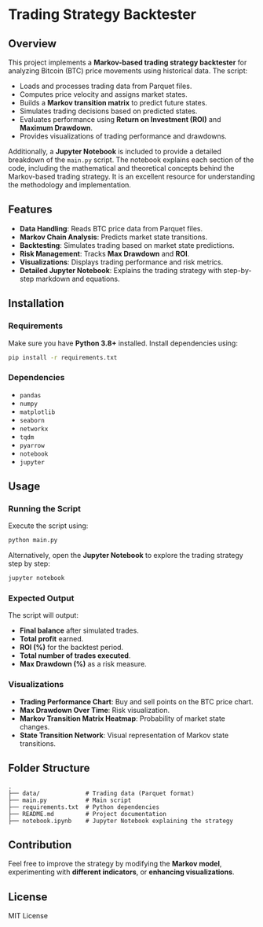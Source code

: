 # Trading Strategy Backtester

## Overview
This project implements a **Markov-based trading strategy backtester** for analyzing Bitcoin (BTC) price movements using historical data. The script:

- Loads and processes trading data from Parquet files.
- Computes price velocity and assigns market states.
- Builds a **Markov transition matrix** to predict future states.
- Simulates trading decisions based on predicted states.
- Evaluates performance using **Return on Investment (ROI)** and **Maximum Drawdown**.
- Provides visualizations of trading performance and drawdowns.

Additionally, a **Jupyter Notebook** is included to provide a detailed breakdown of the `main.py` script. The notebook explains each section of the code, including the mathematical and theoretical concepts behind the Markov-based trading strategy. It is an excellent resource for understanding the methodology and implementation.

## Features
- **Data Handling**: Reads BTC price data from Parquet files.
- **Markov Chain Analysis**: Predicts market state transitions.
- **Backtesting**: Simulates trading based on market state predictions.
- **Risk Management**: Tracks **Max Drawdown** and **ROI**.
- **Visualizations**: Displays trading performance and risk metrics.
- **Detailed Jupyter Notebook**: Explains the trading strategy with step-by-step markdown and equations.

## Installation

### Requirements
Make sure you have **Python 3.8+** installed. Install dependencies using:
```bash
pip install -r requirements.txt
```

### Dependencies
- `pandas`
- `numpy`
- `matplotlib`
- `seaborn`
- `networkx`
- `tqdm`
- `pyarrow`
- `notebook`
- `jupyter`

## Usage

### Running the Script
Execute the script using:
```bash
python main.py
```

Alternatively, open the **Jupyter Notebook** to explore the trading strategy step by step:
```bash
jupyter notebook
```

### Expected Output
The script will output:
- **Final balance** after simulated trades.
- **Total profit** earned.
- **ROI (%)** for the backtest period.
- **Total number of trades executed**.
- **Max Drawdown (%)** as a risk measure.

### Visualizations
- **Trading Performance Chart**: Buy and sell points on the BTC price chart.
- **Max Drawdown Over Time**: Risk visualization.
- **Markov Transition Matrix Heatmap**: Probability of market state changes.
- **State Transition Network**: Visual representation of Markov state transitions.

## Folder Structure
```
.
├── data/             # Trading data (Parquet format)
├── main.py           # Main script
├── requirements.txt  # Python dependencies
├── README.md         # Project documentation
├── notebook.ipynb    # Jupyter Notebook explaining the strategy
```

## Contribution
Feel free to improve the strategy by modifying the **Markov model**, experimenting with **different indicators**, or **enhancing visualizations**.

## License
MIT License

